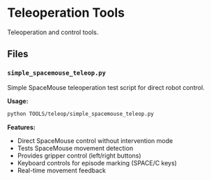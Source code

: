 # Teleoperation Tools

Teleoperation and control tools.

## Files

### `simple_spacemouse_teleop.py`

Simple SpaceMouse teleoperation test script for direct robot control.

**Usage:**

```bash
python TOOLS/teleop/simple_spacemouse_teleop.py
```

**Features:**

- Direct SpaceMouse control without intervention mode
- Tests SpaceMouse movement detection
- Provides gripper control (left/right buttons)
- Keyboard controls for episode marking (SPACE/C keys)
- Real-time movement feedback
